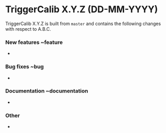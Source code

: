 TriggerCalib X.Y.Z (DD-MM-YYYY)
===============================

TriggerCalib X.Y.Z is built from ``master`` and contains the following changes with respect to A.B.C.

### New features ~feature
 - 

### Bug fixes ~bug
 - 

### Documentation ~documentation
 - 

### Other
 - 